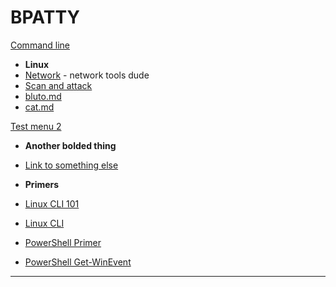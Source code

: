 BPATTY
======

[Command line]()

- **Linux**
- [Network](command_line/linux/network/index.md) - network tools dude
- [Scan and attack](command_line/linux/scan-and-attack/index.md)
- [bluto.md](command_line/linux/bluto.md)
- [cat.md](command_line/linux/cat.md)

[Test menu 2]()

- **Another bolded thing**
- [Link to something else](https://yahoo.com)

- **Primers**
-	[Linux CLI 101](Tools/LinuxCLI101.md)
-	[Linux CLI](Tools/LinuxCLI.md)
-   [PowerShell Primer](Tools/PowerShell.md)
-	[PowerShell Get-WinEvent](Tools/Get-WinEvent.md)
-   ----
